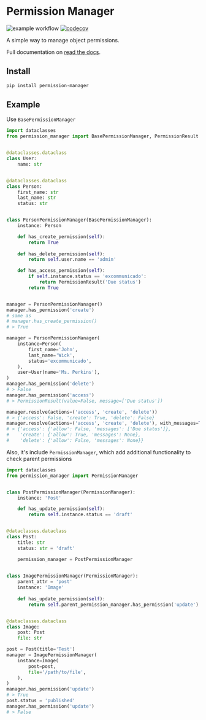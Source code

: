 # Permission Manager

![example workflow](https://github.com/kindlycat/permission-manager/actions/workflows/tests.yml/badge.svg)
[![codecov](https://codecov.io/gh/kindlycat/permission-manager/graph/badge.svg?token=XET0GPM9VW)](https://codecov.io/gh/kindlycat/permission-manager)

A simple way to manage object permissions.

Full documentation on [read the docs](https://permission-manager.readthedocs.io/en/latest/).

## Install

```bash
pip install permission-manager
```

## Example

Use `BasePermissionManager`

```python
import dataclasses
from permission_manager import BasePermissionManager, PermissionResult


@dataclasses.dataclass
class User:
    name: str


@dataclasses.dataclass
class Person:
    first_name: str
    last_name: str
    status: str


class PersonPermissionManager(BasePermissionManager):
    instance: Person

    def has_create_permission(self):
        return True
    
    def has_delete_permission(self):
        return self.user.name == 'admin'

    def has_access_permission(self):
        if self.instance.status == 'excommunicado':
            return PermissionResult('Due status')
        return True


manager = PersonPermissionManager()
manager.has_permission('create')
# same as 
# manager.has_create_permission()
# > True

manager = PersonPermissionManager(
    instance=Person(
        first_name='John',
        last_name='Wick',
        status='excommunicado',
    ),
    user=User(name='Ms. Perkins'),
)
manager.has_permission('delete')
# > False
manager.has_permission('access')
# > PermissionResult(value=False, message=['Due status'])

manager.resolve(actions=('access', 'create', 'delete'))
# > {'access': False, 'create': True, 'delete': False}
manager.resolve(actions=('access', 'create', 'delete'), with_messages=True)
# > {'access': {'allow': False, 'messages': ['Due status']},
#    'create': {'allow': True, 'messages': None},
#    'delete': {'allow': False, 'messages': None}}
```

Also, it's include `PermissionManager`, which add additional functionality to check parent permissions

```python
import dataclasses
from permission_manager import PermissionManager


class PostPermissionManager(PermissionManager):
    instance: 'Post'

    def has_update_permission(self):
        return self.instance.status == 'draft'


@dataclasses.dataclass
class Post:
    title: str
    status: str = 'draft'

    permission_manager = PostPermissionManager

    
class ImagePermissionManager(PermissionManager):
    parent_attr = 'post'
    instance: 'Image'
    
    def has_update_permission(self):
        return self.parent_permission_manager.has_permission('update')


@dataclasses.dataclass
class Image:
    post: Post
    file: str

post = Post(title='Test')
manager = ImagePermissionManager(
    instance=Image(
        post=post,
        file='/path/to/file',
    ),
)
manager.has_permission('update')
# > True
post.status = 'published'
manager.has_permission('update')
# > False
```
